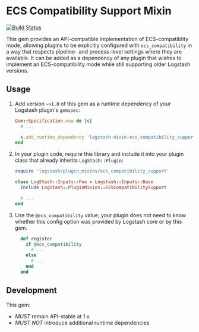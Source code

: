 # ECS Compatibility Support Mixin

[![Build Status](https://travis-ci.org/logstash-plugins/logstash-mixin-ecs_compatibility_support.svg?branch=master)](https://travis-ci.org/logstash-plugins/logstash-mixin-ecs_compatibility_support)

This gem provides an API-compatible implementation of ECS-compatiblity mode,
allowing plugins to be explicitly configured with `ecs_compatibility` in a way
that respects pipeline- and process-level settings where they are available.
It can be added as a dependency of any plugin that wishes to implement an
ECS-compatibility mode while still supporting older Logstash versions.

## Usage

1. Add version `~>1.0` of this gem as a runtime dependency of your Logstash plugin's `gemspec`:

    ~~~ ruby
    Gem::Specification.new do |s|
      # ...

      s.add_runtime_dependency 'logstash-mixin-ecs_compatibility_support', '~>1.0'
    end
    ~~~

2. In your plugin code, require this library and include it into your plugin class
   that already inherits `LogStash::Plugin`:

    ~~~ ruby
    require 'logstash/plugin_mixins/ecs_compatibility_support'

    class LogStash::Inputs::Foo < Logstash::Inputs::Base
      include LogStash::PluginMixins::ECSCompatibilitySupport

      # ...
    end
    ~~~

3. Use the `@ecs_compatibility` value; your plugin does not need to know whether
   this config option was provided by Logstash core or by this gem.

    ~~~ ruby
      def register
        if @ecs_compatibility
          # ...
        else
          # ...
        end
      end
    ~~~

## Development

This gem:
 - *MUST* remain API-stable at 1.x
 - *MUST NOT* introduce additional runtime dependencies